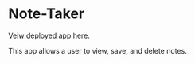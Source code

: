# Note-Taker

<a href='https://secure-reaches-29133.herokuapp.com/'>Veiw deployed app here.</a>

This app allows a user to view, save, and delete notes.
